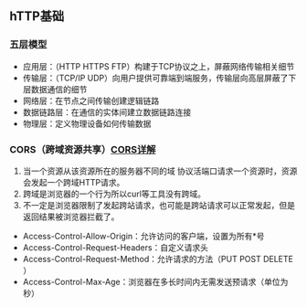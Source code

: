 ## hTTP基础
### 五层模型
- 应用层：（HTTP HTTPS FTP）构建于TCP协议之上，屏蔽网络传输相关细节
- 传输层：（TCP/IP UDP）向用户提供可靠端到端服务，传输层向高层屏蔽了下层数据通信的细节
- 网络层：在节点之间传输创建逻辑链路
- 数据链路层：在通信的实体间建立数据链路连接
- 物理层：定义物理设备如何传输数据
### CORS（跨域资源共享）[CORS详解](https://developer.mozilla.org/zh-CN/docs/Web/HTTP/Access_control_CORS)
1. 当一个资源从该资源所在的服务器不同的域 协议活端口请求一个资源时，资源会发起一个跨域HTTP请求。
2. 跨域是浏览器的一个行为所以curl等工具没有跨域。
3. 不一定是浏览器限制了发起跨站请求，也可能是跨站请求可以正常发起，但是返回结果被浏览器拦截了。

- Access-Control-Allow-Origin：允许访问的客户端，设置为所有*号
- Access-Control-Request-Headers：自定义请求头
- Access-Control-Request-Method：允许请求的方法（PUT POST DELETE ）
- Access-Control-Max-Age：浏览器在多长时间内无需发送预请求（单位为秒）
